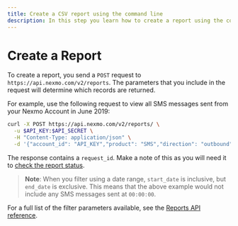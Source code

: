 ```yaml
---
title: Create a CSV report using the command line
description: In this step you learn how to create a report using the command line tool, `curl`.
---
```


# Create a Report

To create a report, you send a `POST` request to `https://api.nexmo.com/v2/reports`. The parameters that you include in the request will determine which records are returned.

For example, use the following request to view all SMS messages sent from your Nexmo Account in June 2019:

```bash
curl -X POST https://api.nexmo.com/v2/reports/ \
  -u $API_KEY:$API_SECRET \
  -H "Content-Type: application/json" \
  -d '{"account_id": "API_KEY","product": "SMS","direction": "outbound","date_start": "2019-06-01T00:00:00+0000","date_end": "2019-07-01T00:00:00+0000"}'
```

The response contains a `request_id`. Make a note of this as you will need it to [check the report status](/reports/tutorials/create-and-retrieve-a-report/reports/check-report-status).

> **Note**: When you filter using a date range, `start_date` is inclusive, but `end_date` is exclusive. This means that the above example would not include any SMS messages sent at `00:00:00`.

For a full list of the filter parameters available, see the [Reports API reference](/api/reports).
